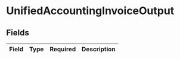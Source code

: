 # UnifiedAccountingInvoiceOutput


## Fields

| Field       | Type        | Required    | Description |
| ----------- | ----------- | ----------- | ----------- |